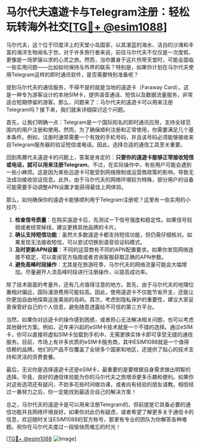 # 马尔代夫遠遊卡与Telegram注册：轻松玩转海外社交[[TG💪+ @esim1088](https://t.me/s/esim1088)]

马尔代夫，这个位于印度洋上的天堂小岛国家，以其湛蓝的海水、洁白的沙滩和丰富的海洋生物闻名于世。对于许多旅行者来说，前往马尔代夫不仅仅是一次度假，更像是一场梦寐以求的心灵之旅。然而，当你置身于这片热带天堂时，可能会面临一些实用问题——比如如何保持与外界的联系？特别是，如果你计划在马尔代夫使用Telegram这样的即时通讯软件，是否需要特别准备呢？

提到马尔代夫的通信服务，不得不提的就是当地的遠遊卡（Faraway Card）。这是一种专为游客设计的本地SIM卡，提供语音通话、短信以及数据流量服务，非常适合短期停留的游客。那么，问题来了：马尔代夫的遠遊卡可以用来注册Telegram吗？接下来，我们就来详细探讨这个问题。

首先，让我们明确一点：Telegram是一个国际知名的即时通讯应用，支持全球范围内的用户注册和使用。然而，为了确保顺利注册和正常使用，你需要满足几个基本条件。例如，注册时通常需要一个有效的手机号码，并且该号码必须能够接收来自Telegram服务器的验证短信或电话。因此，选择合适的通信工具至关重要。

回到馬爾代夫遠遊卡的问题上，答案是肯定的：**只要你的遠遊卡能够正常接收短信或电话，就可以用来注册Telegram**。不过，在实际操作中，有些用户可能会遇到一些小麻烦。这是因为某些远遊卡可能受到网络限制或运营商政策的影响，导致无法成功接收验证信息。此外，由于马尔代夫的网络环境较为特殊，部分用户的设备可能需要手动调整APN设置才能获得最佳上网体验。

那么，如何确保你的遠遊卡能够顺利用于Telegram注册呢？这里有一些实用的小技巧：

1. **检查信号质量**：在购买遠遊卡后，先测试一下信号强度和稳定性。如果信号较弱或者经常掉线，建议更换其他品牌的卡片。
2. **确认支持短信功能**：虽然大多数遠遊卡都支持短信功能，但仍需仔细核对。如果发现无法接收短信，可以尝试切换到语音验证码模式。
3. **及时更新APN设置**：不同的运营商有不同的APN配置要求。如果你发现网络连接不稳定，可以查阅官方指南或者咨询客服获取正确的APN参数。
4. **避免高峰时段操作**：尤其是在旅游旺季，马尔代夫的网络流量可能会大幅增加。尽量避开人流高峰时段进行注册操作，以提高成功率。

除了技术层面的考量外，还有几点值得注意的地方。首先，由于马尔代夫的地理位置相对偏远，国际漫游费用可能较高。因此，使用遠遊卡不仅能节省开支，还能让你更加自由地探索这座美丽的岛屿。其次，考虑到隐私保护的重要性，建议大家妥善保管好自己的个人信息，避免随意透露给不可信的第三方平台。

当然，如果你对远遊卡的操作感到困惑，或者担心无法解决相关问题，也可以考虑其他替代方案。例如，近年来兴起的eSIM卡技术就是一个不错的选择。通过eSIM卡，你可以直接将虚拟SIM卡加载到手机中，无需更换实体卡即可享受无缝的通信服务。目前，市场上有许多优质的eSIM卡服务商，其中ESIM1088就是一个值得信赖的品牌。他们的产品不仅覆盖了全球多个国家和地区，还提供了贴心的技术支持和灵活的资费套餐。

最后，无论你是选择遠遊卡还是eSIM卡，最重要的是要根据自身需求做出明智的选择。毕竟，良好的通信体验能为你的马尔代夫之旅增添更多乐趣和便利。如果你对这些选项还有疑问，不妨多花些时间做功课，或者向有经验的朋友请教。相信经过一番努力之后，你一定能找到最适合自己的解决方案！

总之，马尔代夫的遠遊卡是可以用来注册Telegram的，但前提是它具备必要的通信功能并且网络环境良好。如果你对此仍有疑虑，或者希望了解更多关于通信卡的信息，欢迎随时关注ESIM1088的官方账号，那里有专业的团队为你解答各种难题。祝你在马尔代夫度过一段愉快而难忘的时光！

[[TG💪+ @esim1088](https://t.me/s/esim1088) ![Image](https://i.postimg.cc/4NQfJmqS/Snipaste-2025-05-13-00-14-12.png)]